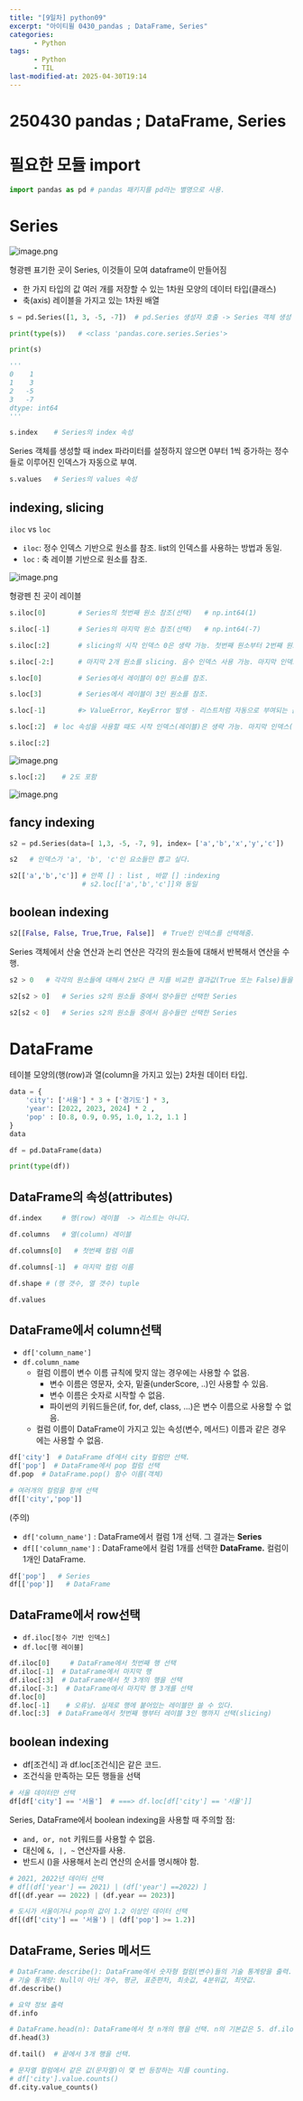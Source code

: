 ```yaml
---
title: "[9일차] python09"
excerpt: "아이티윌 0430_pandas ; DataFrame, Series"
categories:
      - Python
tags:
      - Python
      - TIL
last-modified-at: 2025-04-30T19:14
---
```


# 250430 pandas ; DataFrame, Series

# 필요한 모듈 import

```python
import pandas as pd # pandas 패키지를 pd라는 별명으로 사용.
```

# Series

![image.png](/assets/20250430/1.png)

형광펜 표기한 곳이 Series, 이것들이 모여 dataframe이 만들어짐

- 한 가지 타입의 값 여러 개를 저장할 수 있는 1차원 모양의 데이터 타입(클래스)
- 축(axis) 레이블을 가지고 있는 1차원 배열

```python
s = pd.Series([1, 3, -5, -7])  # pd.Series 생성자 호출 -> Series 객체 생성

print(type(s))   # <class 'pandas.core.series.Series'>

print(s) 

'''
0    1
1    3
2   -5
3   -7
dtype: int64
'''

s.index    # Series의 index 속성
```

Series 객체를 생성할 때 index 파라미터를 설정하지 않으면 0부터 1씩 증가하는 정수들로 이루어진 인덱스가 자동으로 부여.

```python
s.values   # Series의 values 속성
```

## **indexing, slicing**

`iloc` vs `loc`

- `iloc`: 정수 인덱스 기반으로 원소를 참조. list의 인덱스를 사용하는 방법과 동일.
- `loc` : 축 레이블 기반으로 원소를 참조.

![image.png](/assets/20250430/2.png)

형광펜 친 곳이 레이블

```python
s.iloc[0]        # Series의 첫번째 원소 참조(선택)   # np.int64(1)

s.iloc[-1]       # Series의 마지막 원소 참조(선택)   # np.int64(-7)

s.iloc[:2]       # slicing의 시작 인덱스 0은 생략 가능. 첫번째 원소부터 2번째 원소까지 slicing.

s.iloc[-2:]      # 마지막 2개 원소를 slicing. 음수 인덱스 사용 가능. 마지막 인덱스는 생략 가능.

s.loc[0]         # Series에서 레이블이 0인 원소를 참조. 

s.loc[3]         # Series에서 레이블이 3인 원소를 참조.

s.loc[-1]        #> ValueError, KeyError 발생 - 리스트처럼 자동으로 부여되는 음수 인덱스는 없음.

s.loc[:2]  # loc 속성을 사용할 때도 시작 인덱스(레이블)은 생략 가능. 마지막 인덱스(레이블)의 원소도 포함.
```

```python
s.iloc[:2]  
```

![image.png](/assets/20250430/3.png)

```python
s.loc[:2]    # 2도 포함 
```

![image.png](/assets/20250430/4.png)

## **fancy indexing**

```python
s2 = pd.Series(data=[ 1,3, -5, -7, 9], index= ['a','b','x','y','c'])

s2   # 인덱스가 'a', 'b', 'c'인 요소들만 뽑고 싶다.
```

```python
s2[['a','b','c']] # 안쪽 [] : list , 바깥 [] :indexing
                  # s2.loc[['a','b','c']]와 동일
```

## **boolean indexing**

```python
s2[[False, False, True,True, False]]  # True인 인덱스를 선택해줌.
```

Series 객체에서 산술 연산과 논리 연산은 각각의 원소들에 대해서 반복해서 연산을 수행.

```python
s2 > 0   # 각각의 원소들에 대해서 2보다 큰 지를 비교한 결과값(True 또는 False)들을 저장한 Series
```

```python
s2[s2 > 0]   # Series s2의 원소들 중에서 양수들만 선택한 Series
```

```python
s2[s2 < 0]   # Series s2의 원소들 중에서 음수들만 선택한 Series
```

# DataFrame

테이블 모양의(행(row)과 열(column을 가지고 있는) 2차원 데이터 타입.

```python
data = {
    'city': ['서울'] * 3 + ['경기도'] * 3,
    'year': [2022, 2023, 2024] * 2 ,
    'pop' : [0.8, 0.9, 0.95, 1.0, 1.2, 1.1 ]
}
data
```

```python
df = pd.DataFrame(data)
```

```python
print(type(df))
```

## **DataFrame의 속성(attributes)**

```python
df.index     # 행(row) 레이블  -> 리스트는 아니다.

df.columns   # 열(column) 레이블 

df.columns[0]   # 첫번째 컬럼 이름

df.columns[-1]  # 마지막 컬럼 이름

df.shape # (행 갯수, 열 갯수) tuple

df.values
```

## **DataFrame에서 column선택**

- `df['column_name']`
- `df.column_name`
    - 컬럼 이름이 변수 이름 규칙에 맞지 않는 경우에는 사용할 수 없음.
        - 변수 이름은 영문자, 숫자, 밑줄(underScore, ..)인 사용할 수 있음.
        - 변수 이름은 숫자로 시작할 수 없음.
        - 파이썬의 키워드들은(if, for, def, class, ...)은 변수 이름으로 사용할 수 없음.
    - 컬럼 이름이 DataFrame이 가지고 있는 속성(변수, 메서드) 이름과 같은 경우에는 사용할 수 없음.

```python
df['city']  # DataFrame df에서 city 컬럼만 선택.
df['pop']  # DataFrame에서 pop 컬럼 선택
df.pop  # DataFrame.pop() 함수 이름(객체)

# 여러개의 컬럼을 함께 선택
df[['city','pop']]
```

(주의)

- `df['column_name']` : DataFrame에서 컬럼 1개 선택. 그 결과는 **Series**
- `df[['column_name']` : DataFrame에서 컬럼 1개를 선택한 **DataFrame.** 컬럼이 1개인 DataFrame.

```python
df['pop']   # Series
df[['pop']]   # DataFrame
```

## **DataFrame에서 row선택**

- `df.iloc[정수 기반 인덱스]`
- `df.loc[행 레이블]`

```python
df.iloc[0]     # DataFrame에서 첫번째 행 선택
df.iloc[-1]  # DataFrame에서 마지막 행
df.iloc[:3]  # DataFrame에서 첫 3개의 행을 선택
df.iloc[-3:]  # DataFrame에서 마지막 행 3개를 선택
df.loc[0]
df.loc[-1]    # 오류남. 실제로 행에 붙어있는 레이블만 쓸 수 있다. 
df.loc[:3]  # DataFrame에서 첫번째 행부터 레이블 3인 행까지 선택(slicing)
```

## **boolean indexing**

- df[조건식] 과 df.loc[조건식]은 같은 코드.
- 조건식을 만족하는 모든 행들을 선택

```python
# 서울 데이터만 선택
df[df['city'] == '서울']  # ===> df.loc[df['city'] == '서울']]
```

Series, DataFrame에서 boolean indexing을 사용할 때 주의할 점:

- `and, or, not` 키워드를 사용할 수 없음.
- 대신에 `&, |, ~` 연산자를 사용.
- 반드시 ()을 사용해서 논리 연산의 순서를 명시해야 함.

```python
# 2021, 2022년 데이터 선택
# df[(df['year'] == 2021) | (df['year'] ==2022) ]
df[(df.year == 2022) | (df.year == 2023)]
```

```python
# 도시가 서울이거나 pop의 값이 1.2 이상인 데이터 선택
df[(df['city'] == '서울') | (df['pop'] >= 1.2)]
```

## **DataFrame, Series 메서드**

```python
# DataFrame.describe(): DataFrame에서 숫자형 컬럼(변수)들의 기술 통계량을 출력.
# 기술 통계량: Null이 아닌 개수, 평균, 표준편차, 최솟값, 4분위값, 최댓값.
df.describe()

# 요약 정보 출력 
df.info
```

```python
# DataFrame.head(n): DataFrame에서 첫 n개의 행을 선택. n의 기본값은 5. df.iloc[:n]와 같은 기능
df.head(3)  
```

```python
df.tail()  # 끝에서 3개 행을 선택.
```

```python
# 문자열 컬럼에서 같은 값(문자열)이 몇 번 등장하는 지를 counting.
# df['city'].value.counts()
df.city.value_counts()
```
